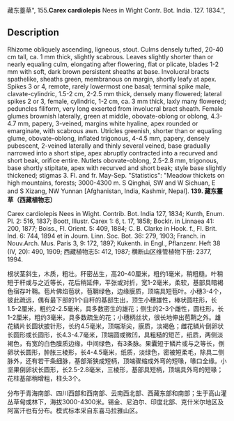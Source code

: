 藏东薹草",
155.**Carex cardiolepis** Nees in Wight Contr. Bot. India. 127. 1834.",

## Description
Rhizome obliquely ascending, ligneous, stout. Culms densely tufted, 20-40 cm tall, ca. 1 mm thick, slightly scabrous. Leaves slightly shorter than or nearly equaling culm, elongating after flowering, flat or plicate, blades 1-2 mm with soft, dark brown persistent sheaths at base. Involucral bracts spathelike, sheaths green, membranous on margin, shortly leafy at apex. Spikes 3 or 4, remote, rarely lowermost one basal; terminal spike male, clavate-cylindric, 1.5-2 cm, 2-2.5 mm thick, densely many flowered; lateral spikes 2 or 3, female, cylindric, 1-2 cm, ca. 3 mm thick, laxly many flowered; peduncles filiform, very long exserted from involucral bract sheath. Female glumes brownish laterally, green at middle, obovate-oblong or oblong, 4.3-4.7 mm, papery, 3-veined, margins white hyaline, apex rounded or emarginate, with scabrous awn. Utricles greenish, shorter than or equaling glume, obovate-oblong, inflated trigonous, 4-4.5 mm, papery, densely pubescent, 2-veined laterally and thinly several veined, base gradually narrowed into a short stipe, apex abruptly contracted into a recurved and short beak, orifice entire. Nutlets obovate-oblong, 2.5-2.8 mm, trigonous, base shortly stipitate, apex with recurved and short beak; style base slightly thickened; stigmas 3. Fl. and fr. May-Sep.
  "Statistics": "Meadow thickets on high mountains, forests; 3000-4300 m. S Qinghai, SW and W Sichuan, E and S Xizang, NW Yunnan [Afghanistan, India, Kashmir, Nepal].
**139. 藏东薹草（西藏植物志）**

Carex cardiolepis Nees in Wight. Contrib. Bot. India 127, 1834; Kunth, Enum. Pl. 2: 516, 1837; Boott, Illustr. Carex 1: 6, t. 17, 1858; Bocklr. in Linnaea 41: 200, 1877; Boiss., Fl. Orient. 5: 409, 1884; C. B. Clarke in Hook. f., Fl. Brit. Ind. 6: 744, 1894 et in Journ. Linn. Soc. Bot. 36: 279, 1903; Franch. in Nouv.Arch. Mus. Paris 3, 9: 172, 1897; Kukenth. in Engl., Pflanzenr. Heft 38 (IV, 20): 490, 1909; 西藏植物志5: 412, 1987; 横断山区维管植物下册: 2377, 1994.

根状茎斜生，木质，粗壮。秆密丛生，高20-40厘米，粗约1毫米，稍粗糙。叶稍短于秆或与之近等长，花后稍延伸，平张或对折，宽1-2毫米，柔软，基部具暗褐色宿存叶鞘。苞片佛焰苞状，苞鞘绿色，边缘膜质，顶端具短苞叶。小穗3-4个，彼此疏远，偶有最下部的1个自秆的基部生出，顶生小穗雄性，棒状圆柱形，长1.5-2厘米，粗约2-2.5毫米，具多数密生的雄花；侧生的2-3个雌性，圆柱形，长1-2厘米，粗约3毫米，具多数疏生的花；小穗柄丝状，很长地伸出苞鞘之外。雄花鳞片长圆状披针形，长约4.5毫米，顶端渐尖，膜质，淡褐色；雌花鳞片倒卵状长圆形或长圆形，长4.3-4.7毫米，顶端圆或微凹，具粗糙的短芒，纸质，两侧淡褐色，有宽的白色膜质边缘，中间绿色，有3条脉。果囊短于鳞片或与之等长，倒卵状长圆形，肿胀三棱形，长4-4.5毫米，纸质，淡绿色，密被短柔毛，除具二侧脉外，还有若干条细脉，基部渐狭成短柄，顶端骤缩成外弯的短喙，喙口全缘。小坚果倒卵状长圆形，长2.5-2.8毫米，三棱形，基部具短柄，顶端具外弯的短喙；花柱基部稍增粗，柱头3个。

分布于青海南部、四川西部和西南部、云南西北部、西藏东部和南部；生于高山灌丛草甸或林下，海拔3000-4300米。锡金、尼泊尔、印度北部、克什米尔地区及阿富汗也有分布。模式标本采自东喜马拉雅山区。

